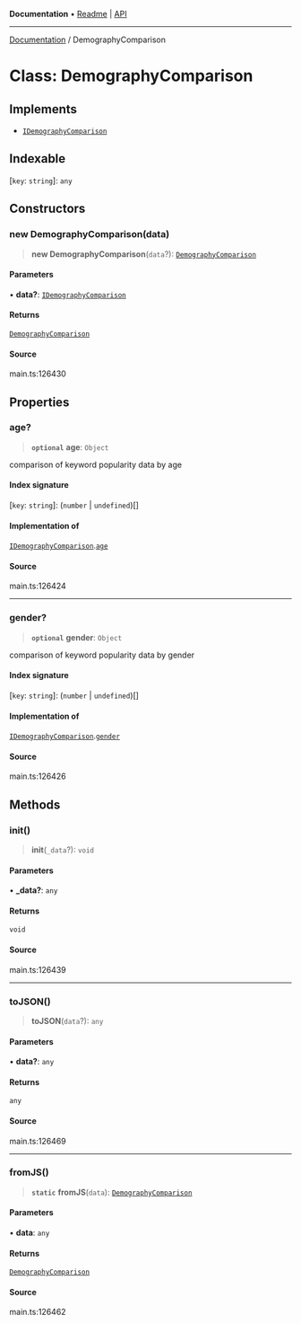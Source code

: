 **Documentation** • [Readme](../README.md) \| [API](../globals.md)

***

[Documentation](../README.md) / DemographyComparison

# Class: DemographyComparison

## Implements

- [`IDemographyComparison`](../interfaces/IDemographyComparison.md)

## Indexable

 \[`key`: `string`\]: `any`

## Constructors

### new DemographyComparison(data)

> **new DemographyComparison**(`data`?): [`DemographyComparison`](DemographyComparison.md)

#### Parameters

• **data?**: [`IDemographyComparison`](../interfaces/IDemographyComparison.md)

#### Returns

[`DemographyComparison`](DemographyComparison.md)

#### Source

main.ts:126430

## Properties

### age?

> **`optional`** **age**: `Object`

comparison of keyword popularity data by age

#### Index signature

 \[`key`: `string`\]: (`number` \| `undefined`)[]

#### Implementation of

[`IDemographyComparison`](../interfaces/IDemographyComparison.md).[`age`](../interfaces/IDemographyComparison.md#age)

#### Source

main.ts:126424

***

### gender?

> **`optional`** **gender**: `Object`

comparison of keyword popularity data by gender

#### Index signature

 \[`key`: `string`\]: (`number` \| `undefined`)[]

#### Implementation of

[`IDemographyComparison`](../interfaces/IDemographyComparison.md).[`gender`](../interfaces/IDemographyComparison.md#gender)

#### Source

main.ts:126426

## Methods

### init()

> **init**(`_data`?): `void`

#### Parameters

• **\_data?**: `any`

#### Returns

`void`

#### Source

main.ts:126439

***

### toJSON()

> **toJSON**(`data`?): `any`

#### Parameters

• **data?**: `any`

#### Returns

`any`

#### Source

main.ts:126469

***

### fromJS()

> **`static`** **fromJS**(`data`): [`DemographyComparison`](DemographyComparison.md)

#### Parameters

• **data**: `any`

#### Returns

[`DemographyComparison`](DemographyComparison.md)

#### Source

main.ts:126462
